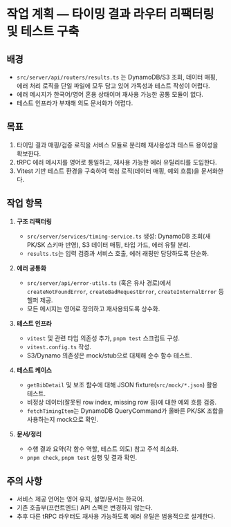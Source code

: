 # 작업 계획 — 타이밍 결과 라우터 리팩터링 및 테스트 구축

## 배경
- `src/server/api/routers/results.ts` 는 DynamoDB/S3 조회, 데이터 매핑, 에러 처리 로직을 단일 파일에 모두 담고 있어 가독성과 테스트 작성이 어렵다.
- 에러 메시지가 한국어/영어 혼용 상태이며 재사용 가능한 공통 모듈이 없다.
- 테스트 인프라가 부재해 의도 문서화가 어렵다.

## 목표
1. 타이밍 결과 매핑/검증 로직을 서비스 모듈로 분리해 재사용성과 테스트 용이성을 확보한다.
2. tRPC 에러 메시지를 영어로 통일하고, 재사용 가능한 에러 유틸리티를 도입한다.
3. Vitest 기반 테스트 환경을 구축하여 핵심 로직(데이터 매핑, 예외 흐름)을 문서화한다.

## 작업 항목
1. **구조 리팩터링**
   - `src/server/services/timing-service.ts` 생성: DynamoDB 조회(새 PK/SK 스키마 반영), S3 데이터 매핑, 타입 가드, 에러 유틸 분리.
   - `results.ts`는 입력 검증과 서비스 호출, 에러 래핑만 담당하도록 단순화.

2. **에러 공통화**
   - `src/server/api/error-utils.ts` (혹은 유사 경로)에서 `createNotFoundError`, `createBadRequestError`, `createInternalError` 등 헬퍼 제공.
   - 모든 메시지는 영어로 정의하고 재사용되도록 상수화.

3. **테스트 인프라**
   - `vitest` 및 관련 타입 의존성 추가, `pnpm test` 스크립트 구성.
   - `vitest.config.ts` 작성.
   - S3/Dynamo 의존성은 mock/stub으로 대체해 순수 함수 테스트.

4. **테스트 케이스**
   - `getBibDetail` 및 보조 함수에 대해 JSON fixture(`src/mock/*.json`) 활용 테스트.
   - 비정상 데이터(잘못된 row index, missing row 등)에 대한 예외 흐름 검증.
   - `fetchTimingItem`는 DynamoDB QueryCommand가 올바른 PK/SK 조합을 사용하는지 mock으로 확인.

5. **문서/정리**
   - 수행 결과 요약(각 함수 역할, 테스트 의도) 참고 주석 최소화.
   - `pnpm check`, `pnpm test` 실행 및 결과 확인.

## 주의 사항
- 서비스 제공 언어는 영어 유지, 설명/문서는 한국어.
- 기존 호출부(프런트엔드) API 스펙은 변경하지 않는다.
- 추후 다른 tRPC 라우터도 재사용 가능하도록 에러 유틸은 범용적으로 설계한다.
